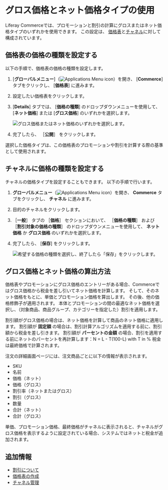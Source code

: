 # グロス価格とネット価格タイプの使用

Liferay Commerceでは、プロモーションと割引の計算にグロスまたはネット価格タイプのいずれかを使用できます。 この設定は、 [価格表](./creating-a-price-list.md)と[チャネル](../store-management/channels/introduction-to-channels.md)に対して構成されています。

<a name="setting-the-price-lists-price-type" />

## 価格表の価格の種類を設定する

以下の手順で、価格表の価格の種類を設定します。

1. [**グローバルメニュー**]（![Applications Menu icon](../images/icon-applications-menu.png)）を開き、 [**Commerce**] タブをクリックし、 [**価格表**] に進みます。

1. 設定したい価格表をクリックします。

1. [**Details**] タブでは、 [**価格の種類**] のドロップダウンメニューを使用して、 [**ネット価格**] または [**グロス価格**] のいずれかを選択します。

    ![グロス価格またはネット価格のいずれかを選択します。](./using-gross-and-net-price-types/images/01.png)

1. 完了したら、 ［**公開**］ をクリックします。

選択した価格タイプは、この価格表のプロモーションや割引を計算する際の基準として使用されます。

<a name="setting-price-type-in-a-channel" />

## チャネルに価格の種類を設定する

チャネルの価格タイプを設定することもできます。 以下の手順で行います。

1. **グローバルメニュー**（![Applications Menu icon](../images/icon-applications-menu.png)）を開き、 **Commerce** タブをクリックし、 **チャネル** に進みます。

1. 目的のチャネルをクリックします。

1. ［**一般**］ タブの ［**価格**］ セクションにおいて、 ［**価格の種類**］ および ［**割引対象の価格の種類**］ のドロップダウンメニューを使用して、 **ネット価格** か **グロス価格** のいずれかを選択します。

1. 完了したら、 [**保存**] をクリックします。

    ![希望する価格の種類を選択し、終了したら「保存」をクリックします。](./using-gross-and-net-price-types/images/03.png)

<a name="understanding-gross-and-net-price-calculations" />

## グロス価格とネット価格の算出方法

価格表やプロモーションにグロス価格のエントリーがある場合、Commerceではグロス価格から税金を差し引いてネット価格を計算します。 そして、そのネット価格をもとに、単価とプロモーション価格を算出します。 その後、他の価格修飾子が適用されます。 本体とプロモーションの間の最適なネット価格を選択し、（対象商品、商品グループ、カテゴリーを指定した）割引を適用します。

割引額がグロス価格の場合は、ネット価格を計算して商品のネット価格に適用します。 割引額が **固定額** の場合は、割引計算アルゴリズムを適用する前に、割引額から税金を差し引きます。 割引額が **パーセントの金額** の場合、割引を適用する前にネットのパーセントを再計算します：N = L - T(100-L) with T in % 税金は最終価格で計算されます。

注文の詳細画面ページには、注文商品ごとに以下の情報が表示されます。

* SKU
* 名前
* 価格（ネット）
* 価格（グロス）
* 割引率（ネットまたはグロス）
* 割引（グロス）
* 数量
* 合計（ネット）
* 合計（グロス）

単価、プロモーション価格、最終価格がチャネルに表示されると、チャネルがグロス価格を表示するように設定されている場合、システムではネットと税金が追加されます。

<a name="additional-information" />

## 追加情報

* [割引について](./promoting-products/introduction-to-discounts.md)
* [価格表の作成](./creating-a-price-list.md)
* [チャネル管理](../store-management/channels/managing-channels.md)
